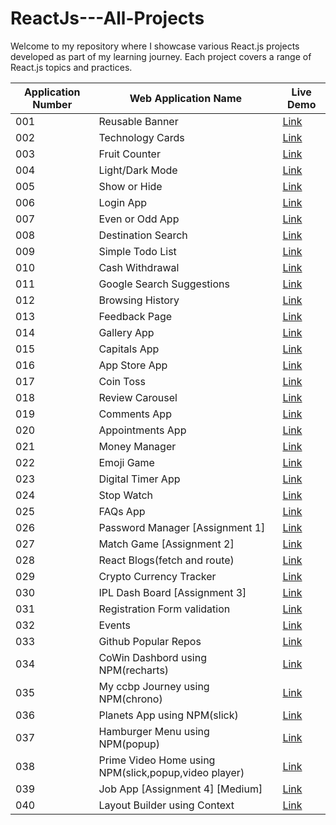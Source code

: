 # ReactJs---All-Projects

Welcome to my repository where I showcase various React.js projects developed as part of my learning journey. Each project covers a range of React.js topics and practices.

| Application Number | Web Application Name                | Live Demo                                           |
| -------------- | ---------------------------| --------------------------------------------------- |
| 001            | Reusable Banner             | [Link](http://bvreactjs01.ccbp.tech)               |
| 002            | Technology Cards            | [Link](http://bvreactjs2.ccbp.tech)                |
| 003            | Fruit Counter               | [Link](http://bvreactjs3.ccbp.tech)                |
| 004            | Light/Dark Mode             | [Link](http://bvreactjs4.ccbp.tech)                |
| 005            | Show or Hide                | [Link](http://bvreactjs5.ccbp.tech)                |
| 006            | Login App                   | [Link](http://bvreactjs6.ccbp.tech)                |
| 007            | Even or Odd App             | [Link](http://bvreactjs7.ccbp.tech)                |
| 008            | Destination Search          | [Link](http://bvreactjs8.ccbp.tech)                |
| 009            | Simple Todo List            | [Link](http://bvreactjs9.ccbp.tech)                |
| 010            | Cash Withdrawal             | [Link](http://bvreactjs10.ccbp.tech)               |
| 011            | Google Search Suggestions    | [Link](http://bvreactjs11.ccbp.tech)               |
| 012            | Browsing History            | [Link](http://bvreactjs12.ccbp.tech)               |
| 013            | Feedback Page               | [Link](http://bvreactjs13.ccbp.tech)               |
| 014            | Gallery App                 | [Link](http://bvreactjs14.ccbp.tech)               |
| 015            | Capitals App                | [Link](http://bvreactjs15.ccbp.tech)               |
| 016            | App Store App               | [Link](http://bvreactjs16.ccbp.tech)               |
| 017            | Coin Toss                   | [Link](http://bvreactjs17.ccbp.tech)               |
| 018            | Review Carousel             | [Link](http://bvreactjs18.ccbp.tech)               |
| 019            | Comments App                | [Link](http://bvreactjs19.ccbp.tech)               |
| 020            | Appointments App            | [Link](http://bvreactjs20.ccbp.tech)               |
| 021            | Money Manager               | [Link](http://bvreactjs21.ccbp.tech)               |
| 022            | Emoji Game                  | [Link](http://bvreactjs22.ccbp.tech)               |
| 023            | Digital Timer App           | [Link](http://bvreactjs23.ccbp.tech)               |
| 024            | Stop Watch                  | [Link](http://bvreactjs24.ccbp.tech)               |
| 025            | FAQs App                    | [Link](http://bvreactjs25.ccbp.tech)               |
| 026            | Password Manager [Assignment 1] | [Link](http://bvreactjs26.ccbp.tech)            |
| 027            | Match Game [Assignment 2]   | [Link](http://bvreactjs27.ccbp.tech)               |
| 028            | React Blogs(fetch and route)| [Link](http://bvreactjs28.ccbp.tech)               |
| 029            | Crypto Currency Tracker     | [Link](http://bvreactjs29.ccbp.tech)               |
| 030            | IPL Dash Board [Assignment 3]| [Link](http://bvreactjs30.ccbp.tech)               |
| 031            | Registration Form validation| [Link](http://bvreactjs31.ccbp.tech)               |
| 032            | Events                      |  [Link](http://bvreactjs32.ccbp.tech)               |
| 033            | Github Popular Repos        |  [Link](http://bvreactjs33.ccbp.tech)               |
| 034            | CoWin Dashbord using NPM(recharts)| [Link](http://bvreactjs34.ccbp.tech)            |
| 035            | My ccbp Journey using NPM(chrono)| [Link](http://bvreactjs35.ccbp.tech)               |
| 036            | Planets App using NPM(slick) |  [Link](http://bvreactjs36.ccbp.tech)              |
| 037            | Hamburger Menu using NPM(popup) |  [Link](http://bvreactjs37.ccbp.tech)              |
| 038            | Prime Video Home using NPM(slick,popup,video player) |  [Link](http://bvreactjs38.ccbp.tech)              |
| 039            | Job App [Assignment 4] [Medium] |  [Link](http://bvreactjs39.ccbp.tech)              |
| 040            | Layout Builder using Context |  [Link](http://bvreactjs40.ccbp.tech)              |

